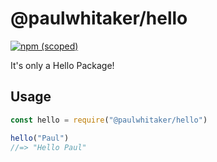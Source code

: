 # @paulwhitaker/hello

[![npm (scoped)](https://img.shields.io/npm/v/@paulwhitaker/hello.svg)](https://github.com/paulwhitaker/hello)

It's only a Hello Package!

## Usage

```javascript
const hello = require("@paulwhitaker/hello")

hello("Paul")
//=> "Hello Paul"
```